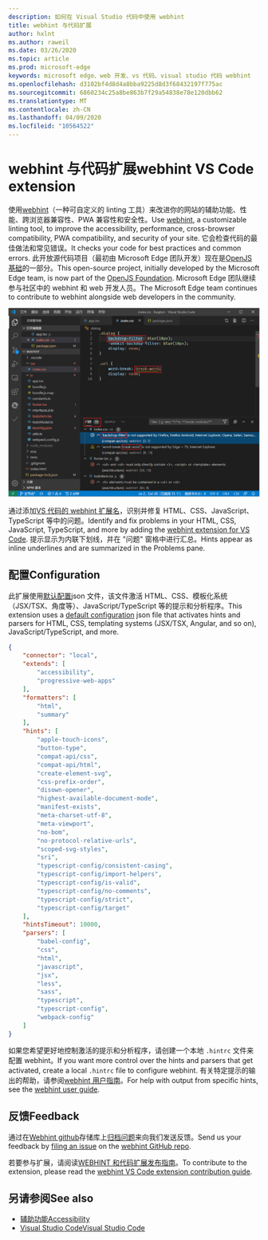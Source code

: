 ```yaml
---
description: 如何在 Visual Studio 代码中使用 webhint
title: webhint 与代码扩展
author: hxlnt
ms.author: raweil
ms.date: 03/26/2020
ms.topic: article
ms.prod: microsoft-edge
keywords: microsoft edge、web 开发、vs 代码、visual studio 代码 webhint
ms.openlocfilehash: d3102bf4d8d4a8bba9225d8d3f68432197f775ac
ms.sourcegitcommit: 6860234c25a8be863b7f29a54838e78e120dbb62
ms.translationtype: MT
ms.contentlocale: zh-CN
ms.lasthandoff: 04/09/2020
ms.locfileid: "10564522"
---
```

# <span data-ttu-id="be08f-104">webhint 与代码扩展</span><span class="sxs-lookup"><span data-stu-id="be08f-104">webhint VS Code extension</span></span>

<span data-ttu-id="be08f-105">使用[webhint](https://webhint.io)（一种可自定义的 linting 工具）来改进你的网站的辅助功能、性能、跨浏览器兼容性、PWA 兼容性和安全性。</span><span class="sxs-lookup"><span data-stu-id="be08f-105">Use [webhint](https://webhint.io), a customizable linting tool, to improve the accessibility, performance, cross-browser compatibility, PWA compatibility, and security of your site.</span></span> <span data-ttu-id="be08f-106">它会检查代码的最佳做法和常见错误。</span><span class="sxs-lookup"><span data-stu-id="be08f-106">It checks your code for best practices and common errors.</span></span> <span data-ttu-id="be08f-107">此开放源代码项目（最初由 Microsoft Edge 团队开发）现在是[OpenJS 基础](https://openjsf.org/)的一部分。</span><span class="sxs-lookup"><span data-stu-id="be08f-107">This open-source project, initially developed by the Microsoft Edge team, is now part of the [OpenJS Foundation](https://openjsf.org/).</span></span> <span data-ttu-id="be08f-108">Microsoft Edge 团队继续参与社区中的 webhint 和 web 开发人员。</span><span class="sxs-lookup"><span data-stu-id="be08f-108">The Microsoft Edge team continues to contribute to webhint alongside web developers in the community.</span></span>

![Webhint 与代码扩展的屏幕截图](./media/webhint-extension.png)

<span data-ttu-id="be08f-110">通过添加[VS 代码的 webhint 扩展名](https://marketplace.visualstudio.com/items?itemName=webhint.vscode-webhint)，识别并修复 HTML、CSS、JavaScript、TypeScript 等中的问题。</span><span class="sxs-lookup"><span data-stu-id="be08f-110">Identify and fix problems in your HTML, CSS, JavaScript, TypeScript, and more by adding the [webhint extension for VS Code](https://marketplace.visualstudio.com/items?itemName=webhint.vscode-webhint).</span></span> <span data-ttu-id="be08f-111">提示显示为内联下划线，并在 "问题" 窗格中进行汇总。</span><span class="sxs-lookup"><span data-stu-id="be08f-111">Hints appear as inline underlines and are summarized in the Problems pane.</span></span>

## <span data-ttu-id="be08f-112">配置</span><span class="sxs-lookup"><span data-stu-id="be08f-112">Configuration</span></span>

<span data-ttu-id="be08f-113">此扩展使用[默认配置](https://github.com/webhintio/hint/blob/master/packages/configuration-development/index.json)json 文件，该文件激活 HTML、CSS、模板化系统（JSX/TSX、角度等）、JavaScript/TypeScript 等的提示和分析程序。</span><span class="sxs-lookup"><span data-stu-id="be08f-113">This extension uses a [default configuration](https://github.com/webhintio/hint/blob/master/packages/configuration-development/index.json) json file that activates hints and parsers for HTML, CSS, templating systems (JSX/TSX, Angular, and so on), JavaScript/TypeScript, and more.</span></span>

```json
{
    "connector": "local",
    "extends": [
        "accessibility",
        "progressive-web-apps"
    ],
    "formatters": [
        "html",
        "summary"
    ],
    "hints": [
        "apple-touch-icons",
        "button-type",
        "compat-api/css",
        "compat-api/html",
        "create-element-svg",
        "css-prefix-order",
        "disown-opener",
        "highest-available-document-mode",
        "manifest-exists",
        "meta-charset-utf-8",
        "meta-viewport",
        "no-bom",
        "no-protocol-relative-urls",
        "scoped-svg-styles",
        "sri",
        "typescript-config/consistent-casing",
        "typescript-config/import-helpers",
        "typescript-config/is-valid",
        "typescript-config/no-comments",
        "typescript-config/strict",
        "typescript-config/target"
    ],
    "hintsTimeout": 10000,
    "parsers": [
        "babel-config",
        "css",
        "html",
        "javascript",
        "jsx",
        "less",
        "sass",
        "typescript",
        "typescript-config",
        "webpack-config"
    ]
}
```

<span data-ttu-id="be08f-114">如果您希望更好地控制激活的提示和分析程序，请创建一个本地 `.hintrc` 文件来配置 webhint。</span><span class="sxs-lookup"><span data-stu-id="be08f-114">If you want more control over the hints and parsers that get activated, create a local `.hintrc` file to configure webhint.</span></span> <span data-ttu-id="be08f-115">有关特定提示的输出的帮助，请参阅[webhint 用户指南](https://webhint.io/docs/user-guide/configuring-webhint/summary/)。</span><span class="sxs-lookup"><span data-stu-id="be08f-115">For help with output from specific hints, see the [webhint user guide](https://webhint.io/docs/user-guide/configuring-webhint/summary/).</span></span>

## <span data-ttu-id="be08f-116">反馈</span><span class="sxs-lookup"><span data-stu-id="be08f-116">Feedback</span></span>

<span data-ttu-id="be08f-117">通过在[Webhint github](https://github.com/webhintio/hint)存储库上[归档问题](https://github.com/webhintio/hint/issues/new)来向我们发送反馈。</span><span class="sxs-lookup"><span data-stu-id="be08f-117">Send us your feedback by [filing an issue](https://github.com/webhintio/hint/issues/new) on the [webhint GitHub repo](https://github.com/webhintio/hint).</span></span> 

<span data-ttu-id="be08f-118">若要参与扩展，请阅读[WEBHINT 和代码扩展发布指南](https://github.com/webhintio/hint/blob/master/packages/extension-vscode/CONTRIBUTING.md)。</span><span class="sxs-lookup"><span data-stu-id="be08f-118">To contribute to the extension, please read the [webhint VS Code extension contribution guide](https://github.com/webhintio/hint/blob/master/packages/extension-vscode/CONTRIBUTING.md).</span></span>

## <span data-ttu-id="be08f-119">另请参阅</span><span class="sxs-lookup"><span data-stu-id="be08f-119">See also</span></span>
  - [<span data-ttu-id="be08f-120">辅助功能</span><span class="sxs-lookup"><span data-stu-id="be08f-120">Accessibility</span></span>](/microsoft-edge/accessibility)
  - [<span data-ttu-id="be08f-121">Visual Studio Code</span><span class="sxs-lookup"><span data-stu-id="be08f-121">Visual Studio Code</span></span>](/microsoft-edge/visual-studio-code/)
